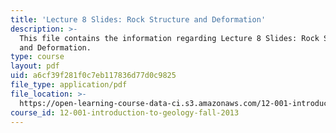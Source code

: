 ```yaml
---
title: 'Lecture 8 Slides: Rock Structure and Deformation'
description: >-
  This file contains the information regarding Lecture 8 Slides: Rock Structure
  and Deformation.
type: course
layout: pdf
uid: a6cf39f281f0c7eb117836d77d0c9825
file_type: application/pdf
file_location: >-
  https://open-learning-course-data-ci.s3.amazonaws.com/12-001-introduction-to-geology-fall-2013/a6cf39f281f0c7eb117836d77d0c9825_MIT12_001F13_Lec8Slides.pdf
course_id: 12-001-introduction-to-geology-fall-2013
---
```

